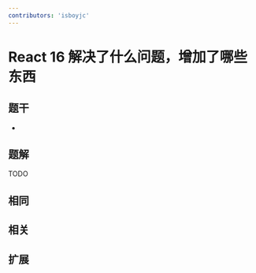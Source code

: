 ```yaml
---
contributors: 'isboyjc'
---
```


# React 16 解决了什么问题，增加了哪些东西

## 题干

- 



## 题解

<!-- ::: details 点我查看题解 -->

  TODO

<!-- ::: -->



## 相同


## 相关


## 扩展

